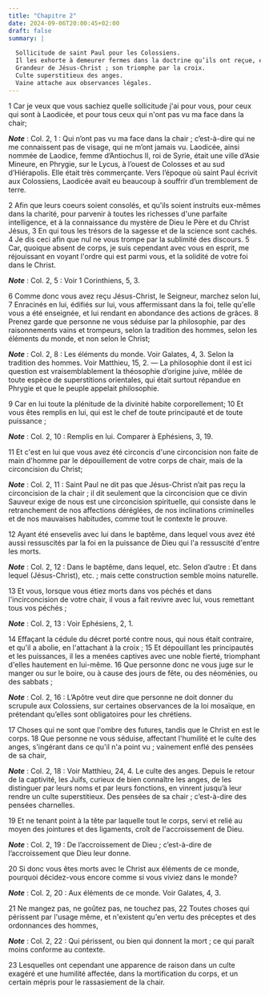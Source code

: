 ```yaml
---
title: "Chapitre 2"
date: 2024-09-06T20:00:45+02:00
draft: false
summary: |
  
  Sollicitude de saint Paul pour les Colossiens.
  Il les exhorte à demeurer fermes dans la doctrine qu’ils ont reçue, et à se garder des faux docteurs.
  Grandeur de Jésus-Christ ; son triomphe par la croix.
  Culte superstitieux des anges.
  Vaine attache aux observances légales.
---
```



1 Car je veux que vous sachiez quelle sollicitude j'ai pour vous, pour ceux qui sont à Laodicée, et pour tous ceux qui n'ont pas vu ma face dans la chair;

***Note*** :  Col. 2, 1 : Qui n’ont pas vu ma face dans la chair ; c’est-à-dire qui ne me connaissent pas de visage, qui ne m’ont jamais vu. Laodicée, ainsi nommée de Laodice, femme d’Antiochus II, roi de Syrie, était une ville d’Asie Mineure, en Phrygie, sur le Lycus, à l’ouest de Colosses et au sud d’Hiérapolis. Elle était très commerçante. Vers l’époque où saint Paul écrivit aux Colossiens, Laodicée avait eu beaucoup à souffrir d’un tremblement de terre.

2 Afin que leurs coeurs soient consolés, et qu'ils soient instruits eux-mêmes dans la charité, pour parvenir à toutes les richesses d'une parfaite intelligence, et à la connaissance du mystère de Dieu le Père et du Christ Jésus, 3 En qui tous les trésors de la sagesse et de la science sont cachés. 4 Je dis ceci afin que nul ne vous trompe par la sublimité des discours. 5 Car, quoique absent de corps, je suis cependant avec vous en esprit, me réjouissant en voyant l'ordre qui est parmi vous, et la solidité de votre foi dans le Christ.

***Note*** :  Col. 2, 5 : Voir 1 Corinthiens, 5, 3.


6 Comme donc vous avez reçu Jésus-Christ, le Seigneur, marchez selon lui, 7 Enracinés en lui, édifiés sur lui, vous affermissant dans la foi, telle qu'elle vous a été enseignée, et lui rendant en abondance des actions de grâces. 8 Prenez garde que personne ne vous séduise par la philosophie, par des raisonnements vains et trompeurs, selon la tradition des hommes, selon les éléments du monde, et non selon le Christ;

***Note*** :  Col. 2, 8 : Les éléments du monde. Voir Galates, 4, 3. Selon la tradition des hommes. Voir Matthieu, 15, 2. ― La philosophie dont il est ici question est vraisemblablement la théosophie d’origine juive, mêlée de toute espèce de superstitions orientales, qui était surtout répandue en Phrygie et que le peuple appelait philosophie.

9 Car en lui toute la plénitude de la divinité habite corporellement; 10 Et vous êtes remplis en lui, qui est le chef de toute principauté et de toute puissance ;

***Note*** :  Col. 2, 10 : Remplis en lui. Comparer à Ephésiens, 3, 19.

11 Et c'est en lui que vous avez été circoncis d'une circoncision non faite de main d'homme par le dépouillement de votre corps de chair, mais de la circoncision du Christ;

***Note*** :  Col. 2, 11 : Saint Paul ne dit pas que Jésus-Christ n’ait pas reçu la circoncision de la chair ; il dit seulement que la circoncision que ce divin Sauveur exige de nous est une circoncision spirituelle, qui consiste dans le retranchement de nos affections déréglées, de nos inclinations criminelles et de nos mauvaises habitudes, comme tout le contexte le prouve.

12 Ayant été ensevelis avec lui dans le baptême, dans lequel vous avez été aussi ressuscités par la foi en la puissance de Dieu qui l'a ressuscité d'entre les morts.

***Note*** :  Col. 2, 12 : Dans le baptême, dans lequel, etc. Selon d’autre : Et dans lequel (Jésus-Christ), etc. ; mais cette construction semble moins naturelle.

13 Et vous, lorsque vous étiez morts dans vos péchés et dans l'incirconcision de votre chair, il vous a fait revivre avec lui, vous remettant tous vos péchés ;

***Note*** :  Col. 2, 13 : Voir Ephésiens, 2, 1.

14 Effaçant la cédule du décret porté contre nous, qui nous était contraire, et qu'il a abolie, en l'attachant à la croix ; 15 Et dépouillant les principautés et les puissances, il les a menées captives avec une noble fierté, triomphant d'elles hautement en lui-même. 16 Que personne donc ne vous juge sur le manger ou sur le boire, ou à cause des jours de fête, ou des néoménies, ou des sabbats ;

***Note*** :  Col. 2, 16 : L’Apôtre veut dire que personne ne doit donner du scrupule aux Colossiens, sur certaines observances de la loi mosaïque, en prétendant qu’elles sont obligatoires pour les chrétiens.

17 Choses qui ne sont que l'ombre des futures, tandis que le Christ en est le corps. 18 Que personne ne vous séduise, affectant l'humilité et le culte des anges, s'ingérant dans ce qu'il n'a point vu ; vainement enflé des pensées de sa chair,

***Note*** :  Col. 2, 18 : Voir Matthieu, 24, 4. Le culte des anges. Depuis le retour de la captivité, les Juifs, curieux de bien connaître les anges, de les distinguer par leurs noms et par leurs fonctions, en vinrent jusqu’à leur rendre un culte superstitieux. Des pensées de sa chair ; c’est-à-dire des pensées charnelles.

19 Et ne tenant point à la tête par laquelle tout le corps, servi et relié au moyen des jointures et des ligaments, croît de l'accroissement de Dieu.

***Note*** :  Col. 2, 19 : De l’accroissement de Dieu ; c’est-à-dire de l’accroissement que Dieu leur donne.


20 Si donc vous êtes morts avec le Christ aux éléments de ce monde, pourquoi décidez-vous encore comme si vous viviez dans le monde?

***Note*** :  Col. 2, 20 : Aux éléments de ce monde. Voir Galates, 4, 3.

21 Ne mangez pas, ne goûtez pas, ne touchez pas, 22 Toutes choses qui périssent par l'usage même, et n'existent qu'en vertu des préceptes et des ordonnances des hommes,

***Note*** :  Col. 2, 22 : Qui périssent, ou bien qui donnent la mort ; ce qui paraît moins conforme au contexte.

23 Lesquelles ont cependant une apparence de raison dans un culte exagéré et une humilité affectée, dans la mortification du corps, et un certain mépris pour le rassasiement de la chair.


